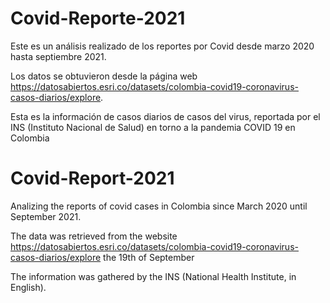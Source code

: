 # Covid-Reporte-2021

Este es un análisis realizado de los reportes por Covid desde marzo 2020 hasta septiembre 2021.

Los datos se obtuvieron desde la página web https://datosabiertos.esri.co/datasets/colombia-covid19-coronavirus-casos-diarios/explore. 

Esta es la información de casos diarios de casos del virus, reportada por el INS (Instituto Nacional de Salud) en torno a la pandemia COVID 19 en Colombia

# Covid-Report-2021

Analizing the reports of covid cases in Colombia since March 2020 until September 2021.

The data was retrieved from the website https://datosabiertos.esri.co/datasets/colombia-covid19-coronavirus-casos-diarios/explore the 19th of September

The information was gathered by the INS (National Health Institute, in English).
